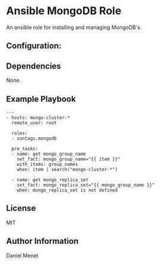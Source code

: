 # Ansible MongoDB Role

An ansible role for installing and managing MongoDB's.


## Configuration:


## Dependencies

None.


## Example Playbook

    ---
    - hosts: mongo-cluster-*
      remote_user: root
    
      roles:
      - sontags.mongodb
    
      pre_tasks:
      - name: get mongo_group_name
        set_fact: mongo_group_name="{{ item }}"
        with_items: group_names
        when: item | search("mongo-cluster-*")
    
      - name: get mongo_replica_set
        set_fact: mongo_replica_set="{{ mongo_group_name }}"
        when: mongo_replica_set is not defined

## License

MIT


## Author Information

Daniel Menet
